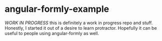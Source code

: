 # angular-formly-example

*WORK IN PROGRESS* this is definitely a work in progress repo and stuff. Honestly, I started it out of a desire to learn
protractor. Hopefully it can be useful to people using angular-formly as well.


